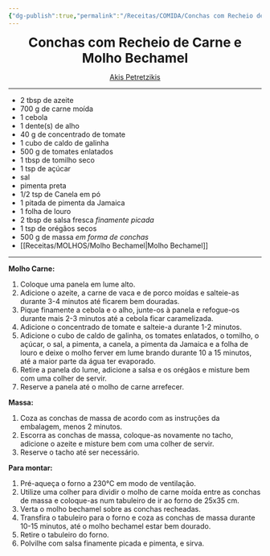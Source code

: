 ```yaml
---
{"dg-publish":true,"permalink":"/Receitas/COMIDA/Conchas com Recheio de Carne e Molho Bechamel/"}
---
```


<div style="text-align: center;"> <span style="font-size: 26px;"><b> Conchas com Recheio de Carne e Molho Bechamel </b></span> </div>

<span class="center"> <center> [Akis Petretzikis](https://akispetretzikis.com/en/recipe/6819/koxylia-gemista-me-kima-kai-mpesamel) </center></span>

---
- 2 tbsp de azeite
- 700 g de carne moída
- 1 cebola
- 1 dente(s) de alho
- 40 g de concentrado de tomate
- 1 cubo de caldo de galinha
- 500 g de tomates enlatados
- 1 tbsp de tomilho seco
- 1 tsp de açúcar
- sal
- pimenta preta
- 1/2 tsp de Canela em pó
- 1 pitada de pimenta da Jamaica
- 1 folha de louro
- 2 tbsp de salsa fresca *finamente picada*
- 1 tsp de orégãos secos
- 500 g de massa *em forma de conchas*
- [[Receitas/MOLHOS/Molho Bechamel\|Molho Bechamel]]
---
**Molho Carne:**
1. Coloque uma panela em lume alto.
2. Adicione o azeite, a carne de vaca e de porco moídas e salteie-as durante 3-4 minutos até ficarem bem douradas.
3. Pique finamente a cebola e o alho, junte-os à panela e refogue-os durante mais 2-3 minutos até a cebola ficar caramelizada.
4. Adicione o concentrado de tomate e salteie-a durante 1-2 minutos.
5. Adicione o cubo de caldo de galinha, os tomates enlatados, o tomilho, o açúcar, o sal, a pimenta, a canela, a pimenta da Jamaica e a folha de louro e deixe o molho ferver em lume brando durante 10 a 15 minutos, até a maior parte da água ter evaporado.
6. Retire a panela do lume, adicione a salsa e os orégãos e misture bem com uma colher de servir.
7. Reserve a panela até o molho de carne arrefecer. 

**Massa:**
1. Coza as conchas de massa de acordo com as instruções da embalagem, menos 2 minutos.
2. Escorra as conchas de massa, coloque-as novamente no tacho, adicione o azeite e misture bem com uma colher de servir. 
3. Reserve o tacho até ser necessário. 

**Para montar:**
1. Pré-aqueça o forno a 230°C em modo de ventilação.
2. Utilize uma colher para dividir o molho de carne moída entre as conchas de massa e coloque-as num tabuleiro de ir ao forno de 25x35 cm.
3. Verta o molho bechamel sobre as conchas recheadas.
4. Transfira o tabuleiro para o forno e coza as conchas de massa durante 10-15 minutos, até o molho bechamel estar bem dourado.
5. Retire o tabuleiro do forno.
6. Polvilhe com salsa finamente picada e pimenta, e sirva.

